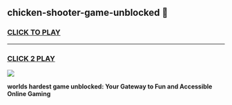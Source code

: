 
## chicken-shooter-game-unblocked 👋
<h3>
<a href="https://premium.freeplayer.one?title=chicken-shooter-game-unblocked&ref=14F">CLICK TO PLAY</a></h3>
<hr>

<h3>
<a href="https://premium.freeplayer.one?title=chicken-shooter-game-unblocked&ref=14F">CLICK 2 PLAY</a>
  
</h3>

<a href="https://premium.freeplayer.one?title=chicken-shooter-game-unblocked&ref=12F/"><img src="https://clearcache.store/games.png"></a>


**worlds hardest game unblocked: Your Gateway to Fun and Accessible Online Gaming**
